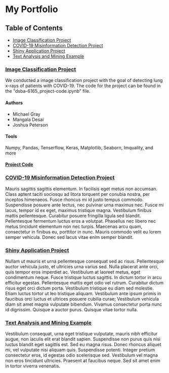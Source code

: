 # My Portfolio

## Table of Contents

- [Image Classification Project](#image-classification-project)
- [COVID-19 Misinformation Detection Project](#covid-19-misinformation-detection-project)
- [Shiny Application Project](#shiny-application-project)
- [Text Analysis and Mining Example](#text-analysis-and-mining-example)

### [Image Classification Project](https://github.com/joshapeterson/My-Portfolio/tree/main/image-classification-project)

We conducted a image classification project with the goal of detecting lung x-rays of patients with COVID-19. The code for the project can be found in the "dsba-6165_project-code.ipynb" file. 

#### Authors

* Michael Gray
* Mangala Desai
* Joshua Peterson

#### Tools
Numpy, Pandas, Tenserflow, Keras, Matplotlib, Seaborn, Imquality, and more

#### [Project Code](https://github.com/joshapeterson/My-Portfolio/blob/main/image-classification-project/image-classification-project_code.ipynb)



### [COVID-19 Misinformation Detection Project](https://github.com/joshapeterson/My-Portfolio/tree/main/misinformation-detection-project)

Mauris sagittis sagittis elementum. In facilisis eget metus non accumsan. Class aptent taciti sociosqu ad litora torquent per conubia nostra, per inceptos himenaeos. Fusce rhoncus mi id justo tempus commodo. Suspendisse posuere ante lectus, nec pulvinar urna maximus nec. Fusce mi lacus, tempor id ex eget, maximus tristique magna. Vestibulum finibus mattis pellentesque. Curabitur posuere fringilla ligula sed blandit. Pellentesque fermentum luctus eros a volutpat. Phasellus nec libero nec metus tincidunt elementum non nec turpis. Maecenas arcu quam, consectetur in finibus eu, porttitor in nunc. Mauris commodo velit eu lorem semper vehicula. Donec sed lacus vitae enim semper blandit.

### [Shiny Application Project](https://github.com/joshapeterson/My-Portfolio/tree/main/shiny-application-project)

Nullam ut mauris et urna pellentesque consequat sed ac risus. Pellentesque auctor vehicula justo, et ultricies urna varius sed. Nulla placerat ante orci, quis tempor eros imperdiet ac. Vestibulum at laoreet metus, eget condimentum neque. Fusce tristique luctus sagittis. In dictum tortor in arcu efficitur egestas. Pellentesque mattis eget odio vel rutrum. Curabitur dictum risus eget orci dictum porta. Vestibulum tristique eu diam sed molestie. Etiam luctus tortor ut leo tristique aliquam. Vestibulum ante ipsum primis in faucibus orci luctus et ultrices posuere cubilia curae; Vestibulum vehicula diam sit amet magna vulputate bibendum. Vivamus consectetur porta nunc id dignissim. Quisque a auctor purus. Quisque vitae tortor nulla.

### [Text Analysis and Mining Example](https://github.com/joshapeterson/My-Portfolio/tree/main/text-mining-and-analysis-example)

Vestibulum consequat, urna eget tristique vulputate, mauris nibh efficitur augue, non iaculis elit erat blandit sapien. Suspendisse non purus quis nisi luctus blandit eget sagittis est. Sed eu magna risus. Donec rhoncus aliquet mi, vel vulputate nisi aliquam quis. Suspendisse potenti. Integer pretium consectetur eros, id egestas odio scelerisque sed. Vestibulum vel magna non eros tincidunt ultricies. Praesent at faucibus neque. Sed sit amet enim in tortor viverra venenatis.

